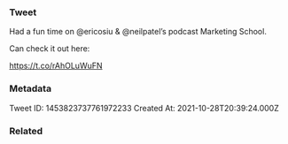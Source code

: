### Tweet
Had a fun time on @ericosiu &amp; @neilpatel’s podcast Marketing School. 

Can check it out here:

https://t.co/rAhOLuWuFN

### Metadata
Tweet ID: 1453823737761972233
Created At: 2021-10-28T20:39:24.000Z

### Related

